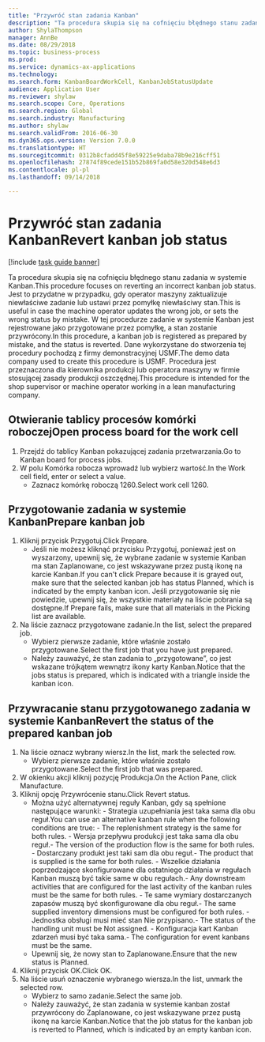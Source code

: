 ```yaml
--- 
title: "Przywróć stan zadania Kanban"
description: "Ta procedura skupia się na cofnięciu błędnego stanu zadania w systemie Kanban."
author: ShylaThompson
manager: AnnBe
ms.date: 08/29/2018
ms.topic: business-process
ms.prod: 
ms.service: dynamics-ax-applications
ms.technology: 
ms.search.form: KanbanBoardWorkCell, KanbanJobStatusUpdate
audience: Application User
ms.reviewer: shylaw
ms.search.scope: Core, Operations
ms.search.region: Global
ms.search.industry: Manufacturing
ms.author: shylaw
ms.search.validFrom: 2016-06-30
ms.dyn365.ops.version: Version 7.0.0
ms.translationtype: HT
ms.sourcegitcommit: 0312b8cfadd45f8e59225e9daba78b9e216cff51
ms.openlocfilehash: 27874f89cede151b52b869fa0d58e320d548e6d3
ms.contentlocale: pl-pl
ms.lasthandoff: 09/14/2018

---
```

# <a name="revert-kanban-job-status"></a><span data-ttu-id="9beb8-103">Przywróć stan zadania Kanban</span><span class="sxs-lookup"><span data-stu-id="9beb8-103">Revert kanban job status</span></span>

[!include [task guide banner](../../includes/task-guide-banner.md)]

<span data-ttu-id="9beb8-104">Ta procedura skupia się na cofnięciu błędnego stanu zadania w systemie Kanban.</span><span class="sxs-lookup"><span data-stu-id="9beb8-104">This procedure focuses on reverting an incorrect kanban job status.</span></span> <span data-ttu-id="9beb8-105">Jest to przydatne w przypadku, gdy operator maszyny zaktualizuje niewłaściwe zadanie lub ustawi przez pomyłkę niewłaściwy stan.</span><span class="sxs-lookup"><span data-stu-id="9beb8-105">This is useful in case the machine operator updates the wrong job, or sets the wrong status by mistake.</span></span> <span data-ttu-id="9beb8-106">W tej procedurze zadanie w systemie Kanban jest rejestrowane jako przygotowane przez pomyłkę, a stan zostanie przywrócony.</span><span class="sxs-lookup"><span data-stu-id="9beb8-106">In this procedure, a kanban job is registered as prepared by mistake, and the status is reverted.</span></span> <span data-ttu-id="9beb8-107">Dane wykorzystane do stworzenia tej procedury pochodzą z firmy demonstracyjnej USMF.</span><span class="sxs-lookup"><span data-stu-id="9beb8-107">The demo data company used to create this procedure is USMF.</span></span> <span data-ttu-id="9beb8-108">Procedura jest przeznaczona dla kierownika produkcji lub operatora maszyny w firmie stosującej zasady produkcji oszczędnej.</span><span class="sxs-lookup"><span data-stu-id="9beb8-108">This procedure is intended for the shop supervisor or machine operator working in a lean manufacturing company.</span></span>


## <a name="open-process-board-for-the-work-cell"></a><span data-ttu-id="9beb8-109">Otwieranie tablicy procesów komórki roboczej</span><span class="sxs-lookup"><span data-stu-id="9beb8-109">Open process board for the work cell</span></span>
1. <span data-ttu-id="9beb8-110">Przejdź do tablicy Kanban pokazującej zadania przetwarzania.</span><span class="sxs-lookup"><span data-stu-id="9beb8-110">Go to Kanban board for process jobs.</span></span>
2. <span data-ttu-id="9beb8-111">W polu Komórka robocza wprowadź lub wybierz wartość.</span><span class="sxs-lookup"><span data-stu-id="9beb8-111">In the Work cell field, enter or select a value.</span></span>
    * <span data-ttu-id="9beb8-112">Zaznacz komórkę roboczą 1260.</span><span class="sxs-lookup"><span data-stu-id="9beb8-112">Select work cell 1260.</span></span>  

## <a name="prepare-kanban-job"></a><span data-ttu-id="9beb8-113">Przygotowanie zadania w systemie Kanban</span><span class="sxs-lookup"><span data-stu-id="9beb8-113">Prepare kanban job</span></span>
1. <span data-ttu-id="9beb8-114">Kliknij przycisk Przygotuj.</span><span class="sxs-lookup"><span data-stu-id="9beb8-114">Click Prepare.</span></span>
    * <span data-ttu-id="9beb8-115">Jeśli nie możesz kliknąć przycisku Przygotuj, ponieważ jest on wyszarzony, upewnij się, że wybrane zadanie w systemie Kanban ma stan Zaplanowane, co jest wskazywane przez pustą ikonę na karcie Kanban.</span><span class="sxs-lookup"><span data-stu-id="9beb8-115">If you can't click Prepare because it is grayed out, make sure that the selected kanban job has status Planned, which is indicated by the empty kanban icon.</span></span> <span data-ttu-id="9beb8-116">Jeśli przygotowanie się nie powiedzie, upewnij się, że wszystkie materiały na liście pobrania są dostępne.</span><span class="sxs-lookup"><span data-stu-id="9beb8-116">If Prepare fails, make sure that all materials in the Picking list are available.</span></span>  
2. <span data-ttu-id="9beb8-117">Na liście zaznacz przygotowane zadanie.</span><span class="sxs-lookup"><span data-stu-id="9beb8-117">In the list, select the prepared job.</span></span>
    * <span data-ttu-id="9beb8-118">Wybierz pierwsze zadanie, które właśnie zostało przygotowane.</span><span class="sxs-lookup"><span data-stu-id="9beb8-118">Select the first job that you have just prepared.</span></span>  
    * <span data-ttu-id="9beb8-119">Należy zauważyć, że stan zadania to „przygotowane”, co jest wskazane trójkątem wewnątrz ikony karty Kanban.</span><span class="sxs-lookup"><span data-stu-id="9beb8-119">Notice that the jobs status is prepared, which is indicated with a triangle inside the kanban icon.</span></span>  

## <a name="revert-the-status-of-the-prepared-kanban-job"></a><span data-ttu-id="9beb8-120">Przywracanie stanu przygotowanego zadania w systemie Kanban</span><span class="sxs-lookup"><span data-stu-id="9beb8-120">Revert the status of the prepared kanban job</span></span>
1. <span data-ttu-id="9beb8-121">Na liście oznacz wybrany wiersz.</span><span class="sxs-lookup"><span data-stu-id="9beb8-121">In the list, mark the selected row.</span></span>
    * <span data-ttu-id="9beb8-122">Wybierz pierwsze zadanie, które właśnie zostało przygotowane.</span><span class="sxs-lookup"><span data-stu-id="9beb8-122">Select the first job that was prepared.</span></span>  
2. <span data-ttu-id="9beb8-123">W okienku akcji kliknij pozycję Produkcja.</span><span class="sxs-lookup"><span data-stu-id="9beb8-123">On the Action Pane, click Manufacture.</span></span>
3. <span data-ttu-id="9beb8-124">Kliknij opcję Przywrócenie stanu.</span><span class="sxs-lookup"><span data-stu-id="9beb8-124">Click Revert status.</span></span>
    * <span data-ttu-id="9beb8-125">Można użyć alternatywnej reguły Kanban, gdy są spełnione następujące warunki:  - Strategia uzupełniania jest taka sama dla obu reguł.</span><span class="sxs-lookup"><span data-stu-id="9beb8-125">You can use an alternative kanban rule when the following conditions are true:  - The replenishment strategy is the same for both rules.</span></span>  <span data-ttu-id="9beb8-126">- Wersja przepływu produkcji jest taka sama dla obu reguł.</span><span class="sxs-lookup"><span data-stu-id="9beb8-126">- The version of the production flow is the same for both rules.</span></span>  <span data-ttu-id="9beb8-127">- Dostarczany produkt jest taki sam dla obu reguł.</span><span class="sxs-lookup"><span data-stu-id="9beb8-127">- The product that is supplied is the same for both rules.</span></span>  <span data-ttu-id="9beb8-128">- Wszelkie działania poprzedzające skonfigurowane dla ostatniego działania w regułach Kanban muszą być takie same w obu regułach.</span><span class="sxs-lookup"><span data-stu-id="9beb8-128">- Any downstream activities that are configured for the last activity of the kanban rules must be the same for both rules.</span></span>  <span data-ttu-id="9beb8-129">- Te same wymiary dostarczanych zapasów muszą być skonfigurowane dla obu reguł.</span><span class="sxs-lookup"><span data-stu-id="9beb8-129">- The same supplied inventory dimensions must be configured for both rules.</span></span>  <span data-ttu-id="9beb8-130">- Jednostka obsługi musi mieć stan Nie przypisano.</span><span class="sxs-lookup"><span data-stu-id="9beb8-130">- The status of the handling unit must be Not assigned.</span></span>  <span data-ttu-id="9beb8-131">- Konfiguracja kart Kanban zdarzeń musi być taka sama.</span><span class="sxs-lookup"><span data-stu-id="9beb8-131">- The configuration for event kanbans must be the same.</span></span>  
    * <span data-ttu-id="9beb8-132">Upewnij się, że nowy stan to Zaplanowane.</span><span class="sxs-lookup"><span data-stu-id="9beb8-132">Ensure that the new status is Planned.</span></span>  
4. <span data-ttu-id="9beb8-133">Kliknij przycisk OK.</span><span class="sxs-lookup"><span data-stu-id="9beb8-133">Click OK.</span></span>
5. <span data-ttu-id="9beb8-134">Na liście usuń oznaczenie wybranego wiersza.</span><span class="sxs-lookup"><span data-stu-id="9beb8-134">In the list, unmark the selected row.</span></span>
    * <span data-ttu-id="9beb8-135">Wybierz to samo zadanie.</span><span class="sxs-lookup"><span data-stu-id="9beb8-135">Select the same job.</span></span>  
    * <span data-ttu-id="9beb8-136">Należy zauważyć, że stan zadania w systemie kanban został przywrócony do Zaplanowane, co jest wskazywane przez pustą ikonę na karcie Kanban.</span><span class="sxs-lookup"><span data-stu-id="9beb8-136">Notice that the job status for the kanban job is reverted to Planned, which is indicated by an empty kanban icon.</span></span>  


